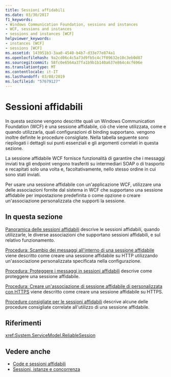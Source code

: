 ```yaml
---
title: Sessioni affidabili
ms.date: 03/30/2017
f1_keywords:
- Windows Communication Foundation, sessions and instances
- WCF, sessions and instances
- sessions and instances [WCF]
helpviewer_keywords:
- instances [WCF]
- sessions [WCF]
ms.assetid: 143951b3-3aa0-4540-b4b7-d33e77e874a1
ms.openlocfilehash: 9a2cd06c4c5a73d9fb5c4c7f09632e10c3eb0d87
ms.sourcegitcommit: 58fc0e6564a37fa1b9b1b140a637e864c4cf696e
ms.translationtype: MT
ms.contentlocale: it-IT
ms.lasthandoff: 03/08/2019
ms.locfileid: "57679127"
---
```

# <a name="reliable-sessions"></a>Sessioni affidabili

In questa sezione vengono descritte quali un Windows Communication Foundation (WCF) è una sessione affidabile, ciò che viene utilizzata, come e quando utilizzarla, quali configurazioni di binding supportano. vengono inoltre definite le procedure consigliate. Nella tabella seguente sono riepilogati i dettagli sui punti essenziali e gli argomenti correlati in questa sezione.

La sessione affidabile WCF fornisce funzionalità di garantire che i messaggi inviati tra gli endpoint vengono trasferiti su intermediari SOAP o di trasporto e recapitati solo una volta e, facoltativamente, nello stesso ordine in cui sono stati inviati.

Per usare una sessione affidabile con un'applicazione WCF, utilizzare una delle associazioni fornite dal sistema in WCF che supportano una sessione affidabile per impostazione predefinita o come opzione o creare un'associazione personalizzata che supporti la sessione.

## <a name="in-this-section"></a>In questa sezione

[Panoramica delle sessioni affidabili](../../../../docs/framework/wcf/feature-details/reliable-sessions-overview.md) descrive le sessioni affidabili, quando utilizzarle, le diverse associazioni che supportano sessioni affidabili, e sul relativo funzionamento.

[Procedura: Scambio dei messaggi all'interno di una sessione affidabile](../../../../docs/framework/wcf/feature-details/how-to-exchange-messages-within-a-reliable-session.md) viene descritto come creare una sessione affidabile su HTTP utilizzando un'associazione personalizzata specificata nella configurazione.

[Procedura: Proteggere i messaggi in sessioni affidabili](../../../../docs/framework/wcf/feature-details/how-to-secure-messages-within-reliable-sessions.md) descrive come proteggere una sessione affidabile.

[Procedura: Creare un'associazione di sessione affidabile di personalizzata con HTTPS](../../../../docs/framework/wcf/feature-details/how-to-create-a-custom-reliable-session-binding-with-https.md) viene descritto come creare una sessione affidabile su HTTPS.

[Procedure consigliate per le sessioni affidabili](../../../../docs/framework/wcf/feature-details/best-practices-for-reliable-sessions.md) descrive alcune delle procedure consigliate correlate all'utilizzo di una sessione affidabile.

## <a name="reference"></a>Riferimenti

<xref:System.ServiceModel.ReliableSession>

## <a name="see-also"></a>Vedere anche

- [Code e sessioni affidabili](../../../../docs/framework/wcf/feature-details/queues-and-reliable-sessions.md)
- [Sessioni, istanze e concorrenza](../../../../docs/framework/wcf/feature-details/sessions-instancing-and-concurrency.md)
